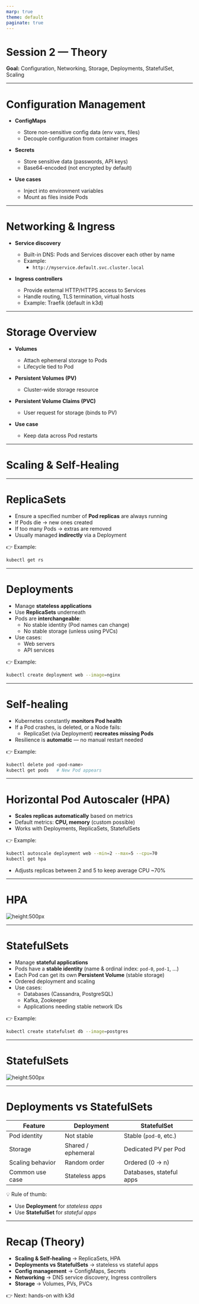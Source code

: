 ```yaml
---
marp: true
theme: default
paginate: true
---
```


# Session 2 — Theory

**Goal:** Configuration, Networking, Storage, Deployments, StatefulSet, Scaling

---

# Configuration Management

- **ConfigMaps**
  - Store non-sensitive config data (env vars, files)
  - Decouple configuration from container images

- **Secrets**
  - Store sensitive data (passwords, API keys)
  - Base64-encoded (not encrypted by default)

- **Use cases**
  - Inject into environment variables
  - Mount as files inside Pods

---

# Networking & Ingress

- **Service discovery**
  - Built-in DNS: Pods and Services discover each other by name
  - Example:
    - `http://myservice.default.svc.cluster.local`

- **Ingress controllers**
  - Provide external HTTP/HTTPS access to Services
  - Handle routing, TLS termination, virtual hosts
  - Example: Traefik (default in k3d)

---

# Storage Overview

- **Volumes**
  - Attach ephemeral storage to Pods
  - Lifecycle tied to Pod

- **Persistent Volumes (PV)**
  - Cluster-wide storage resource

- **Persistent Volume Claims (PVC)**
  - User request for storage (binds to PV)

- **Use case**
  - Keep data across Pod restarts

---

# Scaling & Self-Healing

---

# ReplicaSets

- Ensure a specified number of **Pod replicas** are always running  
- If Pods die → new ones created  
- If too many Pods → extras are removed  
- Usually managed **indirectly** via a Deployment  

👉 Example:
```bash
kubectl get rs
```

---

# Deployments

- Manage **stateless applications**  
- Use **ReplicaSets** underneath  
- Pods are **interchangeable**:  
  - No stable identity (Pod names can change)  
  - No stable storage (unless using PVCs)  
- Use cases:  
  - Web servers  
  - API services  

👉 Example:
```bash
kubectl create deployment web --image=nginx
```

---

# Self-healing

- Kubernetes constantly **monitors Pod health**  
- If a Pod crashes, is deleted, or a Node fails:  
  - ReplicaSet (via Deployment) **recreates missing Pods**  
- Resilience is **automatic** — no manual restart needed  

👉 Example:
```bash
kubectl delete pod <pod-name>
kubectl get pods   # New Pod appears
```

---

# Horizontal Pod Autoscaler (HPA)

- **Scales replicas automatically** based on metrics  
- Default metrics: **CPU, memory** (custom possible)  
- Works with Deployments, ReplicaSets, StatefulSets  

👉 Example:
```bash
kubectl autoscale deployment web --min=2 --max=5 --cpu=70
kubectl get hpa
```

- Adjusts replicas between 2 and 5 to keep average CPU ~70%

---

# HPA

![height:500px](./assets/hpa.png)

---

# StatefulSets

- Manage **stateful applications**  
- Pods have a **stable identity** (name & ordinal index: `pod-0`, `pod-1`, …)  
- Each Pod can get its own **Persistent Volume** (stable storage)  
- Ordered deployment and scaling  
- Use cases:  
  - Databases (Cassandra, PostgreSQL)  
  - Kafka, Zookeeper  
  - Applications needing stable network IDs  

👉 Example:
```bash
kubectl create statefulset db --image=postgres
```

---

# StatefulSets

![height:500px](./assets/statefulset.png)

---

# Deployments vs StatefulSets

| Feature                  | Deployment        | StatefulSet         |
|--------------------------|------------------|---------------------|
| Pod identity             | Not stable       | Stable (`pod-0`, etc.) |
| Storage                  | Shared / ephemeral | Dedicated PV per Pod |
| Scaling behavior         | Random order     | Ordered (0 → n)     |
| Common use case          | Stateless apps   | Databases, stateful apps |

💡 Rule of thumb:  
- Use **Deployment** for *stateless apps*  
- Use **StatefulSet** for *stateful apps*  

---

# Recap (Theory)

- **Scaling & Self-healing** → ReplicaSets, HPA
- **Deployments vs StatefulSets** → stateless vs stateful apps
- **Config management** → ConfigMaps, Secrets
- **Networking** → DNS service discovery, Ingress controllers
- **Storage** → Volumes, PVs, PVCs

👉 Next: hands-on with k3d
